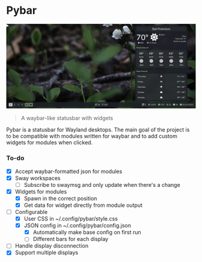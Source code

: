 # Pybar

![Screenshot](screenshot.png)
> A waybar-like statusbar with widgets

Pybar is a statusbar for Wayland desktops. The main goal of the project is to be compatible with modules written for waybar and to add custom widgets for modules when clicked.

### To-do
- [x] Accept waybar-formatted json for modules
- [x] Sway workspaces
    - [ ] Subscribe to swaymsg and only update when there's a change
- [x] Widgets for modules
    - [x] Spawn in the correct position
    - [x] Get data for widget directly from module output
- [ ] Configurable
    - [x] User CSS in ~/.config/pybar/style.css
    - [x] JSON config in ~/.config/pybar/config.json
        - [x] Automatically make base config on first run
        - [ ] Different bars for each display
- [ ] Handle display disconnection
- [x] Support multiple displays
